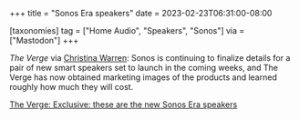 +++
title = "Sonos Era speakers"
date = 2023-02-23T06:31:00-08:00

[taxonomies]
tag = ["Home Audio", "Speakers", "Sonos"]
via = ["Mastodon"]
+++

_The Verge_ via [Christina Warren](https://mastodon.social/@film_girl/109909582555394281): Sonos is continuing to finalize details for a pair of new smart speakers set to launch in the coming weeks, and The Verge has now obtained marketing images of the products and learned roughly how much they will cost.

<!-- more -->

[The Verge: Exclusive: these are the new Sonos Era speakers](https://www.theverge.com/2023/2/20/23606369/sonos-era-300-100-speakers-leak-features-price-photos)
